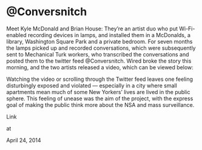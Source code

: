 # @Conversnitch
Meet Kyle McDonald and Brian House: They’re an artist duo who put Wi-Fi-enabled recording devices in lamps, and installed them in a McDonalds, a library, Washington Square Park and a private bedroom. For seven months the lamps picked up and recorded conversations, which were subsequently sent to Mechanical Turk workers, who transcribed the conversations and posted them to the twitter feed @Conversnitch. Wired broke the story this morning, and the two artists released a video, which can be viewed below:

Watching the video or scrolling through the Twitter feed leaves one feeling disturbingly exposed and violated — especially in a city where small apartments mean much of some New Yorkers’ lives are lived in the public sphere. This feeling of unease was the aim of the project, with the express goal of making the public think more about the NSA and mass surveillance.

Link








at

April 24, 2014















